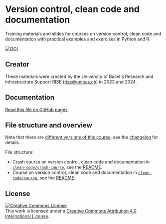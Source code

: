 # Version control, clean code and documentation

Training materials and slides for courses on version control, clean code and documentation with practical examples and exercises in Python and R.

[![DOI](https://zenodo.org/badge/DOI/10.5281/zenodo.10623276.svg)](https://doi.org/10.5281/zenodo.10623276)

## Creator

These materials were created by the University of Basel's Research and Infrastructure Support RISE (rise@unibas.ch) in 2023 and 2024. 

## Documentation

[Read this file on GitHub pages](https://rise-unibas.github.io/clean-code/).

## File structure and overview

Note that there are [different versions of this course](https://github.com/RISE-UNIBAS/clean-code/releases), see the [changelog](https://github.com/RISE-UNIBAS/clean-code/blob/main/CHANGELOG.md)  for details.

File structure:

- Crash course on version control, clean code and documentation in 
[`clean-code/crash-course`](https://github.com/RISE-UNIBAS/clean-code/tree/main/crash-course), see the [README](crash-course/README.md).
- Course on version control, clean code and documentation in 
[`clean-code/course`](https://github.com/RISE-UNIBAS/clean-code/tree/main/course), see the [README](course/README.md).

## License

<a rel="license" href="http://creativecommons.org/licenses/by/4.0/"><img alt="Creative Commons License" style="border-width:0" src="https://i.creativecommons.org/l/by/4.0/88x31.png" /></a><br />This work is licensed under a <a rel="license" href="http://creativecommons.org/licenses/by/4.0/">Creative Commons Attribution 4.0 International License</a>.
